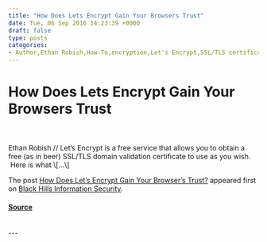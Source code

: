 ```yaml
---
title: "How Does Lets Encrypt Gain Your Browsers Trust"
date: Tue, 06 Sep 2016 14:23:39 +0000
draft: false
type: posts
categories: 
- Author,Ethan Robish,How-To,encryption,Let's Encrypt,SSL/TLS certificate
---
```

# How Does Lets Encrypt Gain Your Browsers Trust

<br/>

<br/>
Ethan Robish // Let’s Encrypt is a free service that allows you to obtain a free (as in beer) SSL/TLS domain validation certificate to use as you wish.  Here is what \[…\]

The post [How Does Let’s Encrypt Gain Your Browser’s Trust?](https://www.blackhillsinfosec.com/how-does-lets-encrypt-gain-your-browsers-trust/) appeared first on [Black Hills Information Security](https://www.blackhillsinfosec.com).

#### [Source](https://www.blackhillsinfosec.com/how-does-lets-encrypt-gain-your-browsers-trust/)

<br/>
---
